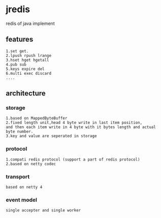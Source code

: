 # jredis
redis of java implement

## features
  
    1.set get.
    2.lpush rpush lrange   
    3.hset hget hgetall    
    4.pub sub    
    5.keys expire del
    6.multi exec discard
    ....
    
## architecture
### storage
    1.based on MappedByteBuffer
    2.fixed length unit,head 4 byte write in last item position,
    and then each item write in 4 byte with it bytes length and actual byte number.
    3.key and value are seperated in storage
### protocol
    1.compati redis protocol (support a part of redis protocol)
    2.based on netty codec
### transport
    based on netty 4
### event model
    single accepter and single worker
